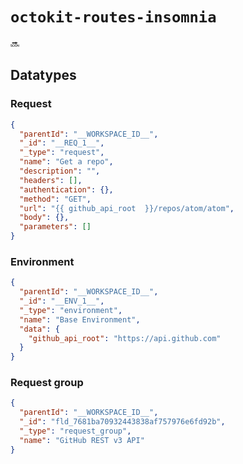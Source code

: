 # `octokit-routes-insomnia`

:soon:

## Datatypes

### Request

```json
{
  "parentId": "__WORKSPACE_ID__",
  "_id": "__REQ_1__",
  "_type": "request",
  "name": "Get a repo",
  "description": "",
  "headers": [],
  "authentication": {},
  "method": "GET",
  "url": "{{ github_api_root  }}/repos/atom/atom",
  "body": {},
  "parameters": []
}
```

### Environment

```json
{
  "parentId": "__WORKSPACE_ID__",
  "_id": "__ENV_1__",
  "_type": "environment",
  "name": "Base Environment",
  "data": {
    "github_api_root": "https://api.github.com"
  }
}
```

### Request group

```json
{
  "parentId": "__WORKSPACE_ID__",
  "_id": "fld_7681ba70932443838af757976e6fd92b",
  "_type": "request_group",
  "name": "GitHub REST v3 API"
}
```
